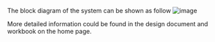 The block diagram of the system can be shown as follow
![image](https://user-images.githubusercontent.com/102524142/215824437-170acfc5-aaca-4ba6-b102-8c70d311b9ec.png)

More detailed information could be found in the design document and workbook on the home page.
